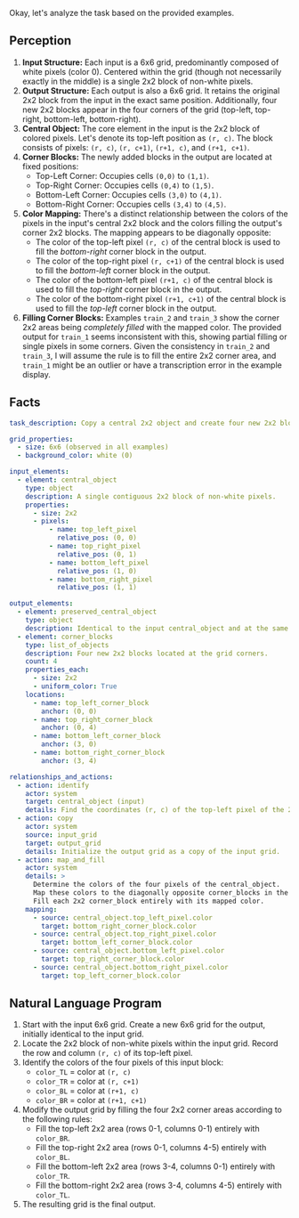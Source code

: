 Okay, let's analyze the task based on the provided examples.

## Perception

1.  **Input Structure:** Each input is a 6x6 grid, predominantly composed of white pixels (color 0). Centered within the grid (though not necessarily exactly in the middle) is a single 2x2 block of non-white pixels.
2.  **Output Structure:** Each output is also a 6x6 grid. It retains the original 2x2 block from the input in the exact same position. Additionally, four new 2x2 blocks appear in the four corners of the grid (top-left, top-right, bottom-left, bottom-right).
3.  **Central Object:** The core element in the input is the 2x2 block of colored pixels. Let's denote its top-left position as `(r, c)`. The block consists of pixels: `(r, c)`, `(r, c+1)`, `(r+1, c)`, and `(r+1, c+1)`.
4.  **Corner Blocks:** The newly added blocks in the output are located at fixed positions:
    *   Top-Left Corner: Occupies cells `(0,0)` to `(1,1)`.
    *   Top-Right Corner: Occupies cells `(0,4)` to `(1,5)`.
    *   Bottom-Left Corner: Occupies cells `(3,0)` to `(4,1)`.
    *   Bottom-Right Corner: Occupies cells `(3,4)` to `(4,5)`.
5.  **Color Mapping:** There's a distinct relationship between the colors of the pixels in the input's central 2x2 block and the colors filling the output's corner 2x2 blocks. The mapping appears to be diagonally opposite:
    *   The color of the top-left pixel `(r, c)` of the central block is used to fill the *bottom-right* corner block in the output.
    *   The color of the top-right pixel `(r, c+1)` of the central block is used to fill the *bottom-left* corner block in the output.
    *   The color of the bottom-left pixel `(r+1, c)` of the central block is used to fill the *top-right* corner block in the output.
    *   The color of the bottom-right pixel `(r+1, c+1)` of the central block is used to fill the *top-left* corner block in the output.
6.  **Filling Corner Blocks:** Examples `train_2` and `train_3` show the corner 2x2 areas being *completely filled* with the mapped color. The provided output for `train_1` seems inconsistent with this, showing partial filling or single pixels in some corners. Given the consistency in `train_2` and `train_3`, I will assume the rule is to fill the entire 2x2 corner area, and `train_1` might be an outlier or have a transcription error in the example display.

## Facts


```yaml
task_description: Copy a central 2x2 object and create four new 2x2 blocks in the corners, colored based on the diagonally opposite pixels of the central object.

grid_properties:
  - size: 6x6 (observed in all examples)
  - background_color: white (0)

input_elements:
  - element: central_object
    type: object
    description: A single contiguous 2x2 block of non-white pixels.
    properties:
      - size: 2x2
      - pixels:
          - name: top_left_pixel
            relative_pos: (0, 0)
          - name: top_right_pixel
            relative_pos: (0, 1)
          - name: bottom_left_pixel
            relative_pos: (1, 0)
          - name: bottom_right_pixel
            relative_pos: (1, 1)

output_elements:
  - element: preserved_central_object
    type: object
    description: Identical to the input central_object and at the same location.
  - element: corner_blocks
    type: list_of_objects
    description: Four new 2x2 blocks located at the grid corners.
    count: 4
    properties_each:
      - size: 2x2
      - uniform_color: True
    locations:
      - name: top_left_corner_block
        anchor: (0, 0)
      - name: top_right_corner_block
        anchor: (0, 4)
      - name: bottom_left_corner_block
        anchor: (3, 0)
      - name: bottom_right_corner_block
        anchor: (3, 4)

relationships_and_actions:
  - action: identify
    actor: system
    target: central_object (input)
    details: Find the coordinates (r, c) of the top-left pixel of the 2x2 non-white block.
  - action: copy
    actor: system
    source: input_grid
    target: output_grid
    details: Initialize the output grid as a copy of the input grid.
  - action: map_and_fill
    actor: system
    details: >
      Determine the colors of the four pixels of the central_object.
      Map these colors to the diagonally opposite corner_blocks in the output_grid.
      Fill each 2x2 corner_block entirely with its mapped color.
    mapping:
      - source: central_object.top_left_pixel.color
        target: bottom_right_corner_block.color
      - source: central_object.top_right_pixel.color
        target: bottom_left_corner_block.color
      - source: central_object.bottom_left_pixel.color
        target: top_right_corner_block.color
      - source: central_object.bottom_right_pixel.color
        target: top_left_corner_block.color
```


## Natural Language Program

1.  Start with the input 6x6 grid. Create a new 6x6 grid for the output, initially identical to the input grid.
2.  Locate the 2x2 block of non-white pixels within the input grid. Record the row and column `(r, c)` of its top-left pixel.
3.  Identify the colors of the four pixels of this input block:
    *   `color_TL` = color at `(r, c)`
    *   `color_TR` = color at `(r, c+1)`
    *   `color_BL` = color at `(r+1, c)`
    *   `color_BR` = color at `(r+1, c+1)`
4.  Modify the output grid by filling the four 2x2 corner areas according to the following rules:
    *   Fill the top-left 2x2 area (rows 0-1, columns 0-1) entirely with `color_BR`.
    *   Fill the top-right 2x2 area (rows 0-1, columns 4-5) entirely with `color_BL`.
    *   Fill the bottom-left 2x2 area (rows 3-4, columns 0-1) entirely with `color_TR`.
    *   Fill the bottom-right 2x2 area (rows 3-4, columns 4-5) entirely with `color_TL`.
5.  The resulting grid is the final output.